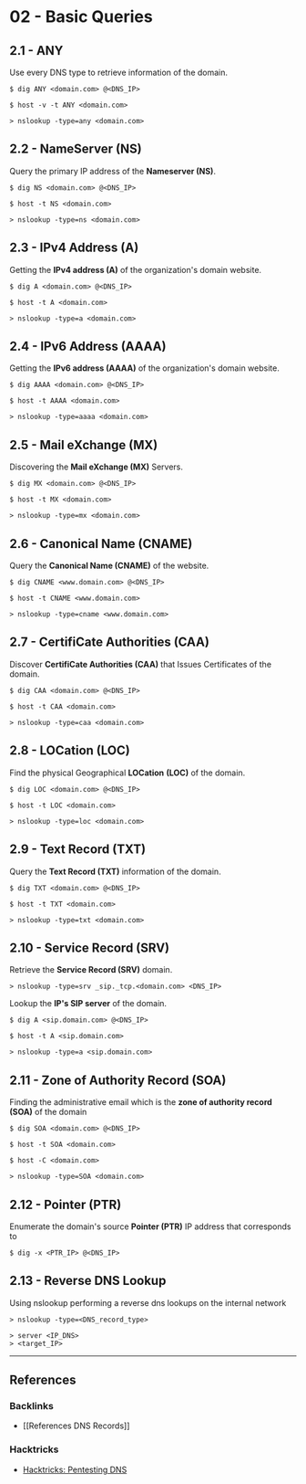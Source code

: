 # 02 - Basic Queries

## 2.1 - ANY

Use every DNS type to retrieve information of the domain.

```
$ dig ANY <domain.com> @<DNS_IP>

$ host -v -t ANY <domain.com>

> nslookup -type=any <domain.com>
```

## 2.2 - NameServer (NS)

Query the primary IP address of the **Nameserver (NS)**.

```
$ dig NS <domain.com> @<DNS_IP>

$ host -t NS <domain.com>

> nslookup -type=ns <domain.com>
```

## 2.3 - IPv4 Address (A)

Getting the **IPv4 address (A)** of the organization's domain website.

```
$ dig A <domain.com> @<DNS_IP>

$ host -t A <domain.com>

> nslookup -type=a <domain.com>
```

## 2.4 - IPv6 Address (AAAA)

Getting the **IPv6 address (AAAA)** of the organization's domain website.

```
$ dig AAAA <domain.com> @<DNS_IP>

$ host -t AAAA <domain.com>

> nslookup -type=aaaa <domain.com>
```

## 2.5 - Mail eXchange (MX)

Discovering the **Mail eXchange (MX)** Servers.

```
$ dig MX <domain.com> @<DNS_IP>

$ host -t MX <domain.com>

> nslookup -type=mx <domain.com>
```

## 2.6 - Canonical Name (CNAME)

Query the **Canonical Name (CNAME)** of the website.

```
$ dig CNAME <www.domain.com> @<DNS_IP>

$ host -t CNAME <www.domain.com>

> nslookup -type=cname <www.domain.com>
```

## 2.7 - CertifiCate Authorities (CAA)

Discover **CertifiCate Authorities (CAA)** that Issues Certificates of the domain.

```
$ dig CAA <domain.com> @<DNS_IP>

$ host -t CAA <domain.com>

> nslookup -type=caa <domain.com>
```

## 2.8 - LOCation (LOC)

Find the physical Geographical **LOCation** **(LOC)** of the domain.

```
$ dig LOC <domain.com> @<DNS_IP>

$ host -t LOC <domain.com>

> nslookup -type=loc <domain.com>
```

## 2.9 - Text Record (TXT)

Query the **Text Record (TXT)** information of the domain.

```
$ dig TXT <domain.com> @<DNS_IP>

$ host -t TXT <domain.com>

> nslookup -type=txt <domain.com>
```

## 2.10 - Service Record (SRV)

Retrieve the **Service Record (SRV)** domain.

```
> nslookup -type=srv _sip._tcp.<domain.com> <DNS_IP>
```

Lookup the **IP's SIP server** of the domain.

```
$ dig A <sip.domain.com> @<DNS_IP>

$ host -t A <sip.domain.com>

> nslookup -type=a <sip.domain.com>
```

## 2.11 - Zone of Authority Record (SOA)

Finding the administrative email which is the **zone of authority record (SOA)** of the domain

```
$ dig SOA <domain.com> @<DNS_IP>

$ host -t SOA <domain.com>

$ host -C <domain.com>

> nslookup -type=SOA <domain.com>
```

## 2.12 - Pointer (PTR)

Enumerate the domain's source **Pointer (PTR)** IP address that corresponds to

```
$ dig -x <PTR_IP> @<DNS_IP>
```

## 2.13 - Reverse DNS Lookup

Using nslookup performing a reverse dns lookups on the internal network

```
> nslookup -type=<DNS_record_type>

> server <IP_DNS>
> <target_IP>
```

---
## References

### Backlinks

- [[References DNS Records]]

### Hacktricks

- [Hacktricks: Pentesting DNS](https://book.hacktricks.xyz/pentesting/pentesting-dns)